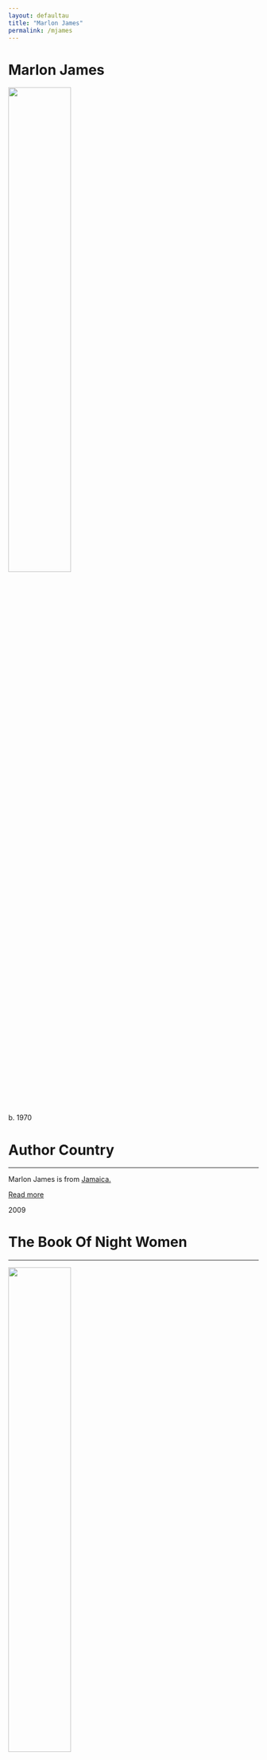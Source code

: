 ```yaml
---
layout: defaultau
title: "Marlon James"
permalink: /mjames
---
```

<!-- partial:index.partial.html -->
<div class="content">
     <h1>Marlon James	</h1>
    <div class="quote">
        <div><img src="http://t2.gstatic.com/licensed-image?q=tbn:ANd9GcQ_93wTndanFv9OK4700RzDN0xboc1Q0VXqjyHn0P1H1wwvLRzZmYygTemMJGHKHPA-oMR5_I3DkIBHNoQ" height="50%" width = "50%" class="logo"></div>
    </div>
    <div class="timeline">
        <div style="padding-bottom:100px;"></div>
        <div class="block">
             <div class="date right"><p class="right">b. 1970</p></div>
            <div class="dot"></div>
            <div class="left first">
            <div class="author_country">
                <h1>Author Country</h1><hr>
          <div class="aclocation">  <p>Marlon James is from <a href="{{ site.baseurl }}/62">Jamaica.</a></p></div>
              <div class="acreadmore">  <a href="https://en.wikipedia.org/wiki/Marlon_James_(novelist)" target="_blank">Read more</a></div>
            </div>
            </div>
        <div class="block">
            <div class="date left"><p class="left">2009</p></div>
            <div class="dot"></div>
            <div class="right">
                <h1>The Book Of Night Women</h1><hr>
                <p><img src="https://encrypted-tbn3.gstatic.com/images?q=tbn:ANd9GcSNGd8fSW6BIZtWAKSxsPfv8yLVts67o9t2x6gbSIu0Nf978BE9" height="50%" width = "50%"></p>
                <p>
                Language: English<br/>
                Publisher: Riverhead Books<br/>
                Pub_location: New York, NY,	United States<br/>
                Genre: Fiction (Novel)<br/>
                Length:417<br/>                   </p>
            </div>
        </div>
       <div class="block">
            <div class="date right"><p class="right">2015</p></div>
            <div class="dot"></div>
            <div class="left">
                <h1>A Brief History Of Seven Killings</h1><hr>
                <p><img src="https://encrypted-tbn0.gstatic.com/images?q=tbn:ANd9GcRDWZqj-FX4NjG4LDPPjAsHxc6Y3GdXYkbQ2HYCvaxhA3blFr93" height="50%" width = "50%"></p>
                <p>
                Language: English<br/>
                Publisher: Oneworld Publications<br/>
                Pub_location: London, England<br/>
                Genre: Fiction (Novel)<br/>
                Length: 704<br/>                   </p>
            </div>
        </div>
       <div class="block">
            <div class="date left"><p class="left">2016</p></div>
            <div class="dot"></div>
            <div class="right">
                <h1>Scurta Istorie A Sapte Crime</h1><hr>
                <p><img src="https://m.media-amazon.com/images/I/41hmh4JlF4L._SY498_BO1,204,203,200_.jpg" height="50%" width = "50%"></p>
                <p>
                Language: English<br/>
                Publisher: Litera Publications<br/>
                Pub_location: Pretoria, South Africa<br/>
                Genre: Fiction (Novel)<br/>
                Length: 656<br/>                   </p>
            </div>
        </div>
       <div class="block">
            <div class="date right"><p class="right">2018</p></div>
            <div class="dot"></div>
            <div class="left">
                <h1>Brève Histoire De Sept Meurtres: Roman</h1><hr>
                <p><img src="https://img.lapresse.ca/924x615/201610/24/1286558.jpg" height="50%" width = "50%"></p>
                <p>
                Language: English<br/>
                Publisher: Le Livre de Poche<br/>
                Pub_location: Paris, France<br/>
                Genre: Fiction (Novel)<br/>
                Length: 864<br/>                   </p>
            </div>
        </div><div class="block">
            <div class="date left"><p class="left">2019</p></div>
            <div class="dot"></div>
            <div class="right">
                <h1>Leopardo Negro, Lobo Rojo</h1><hr>
                <p><img src="https://m.media-amazon.com/images/I/51274UlxXpL._SY291_BO1,204,203,200_QL40_FMwebp_.jpg" height="50%" width = "50%"></p>
                <p>
                Language: English<br/>
                Publisher: Seix Barral	<br/>
                Pub_location: Barcelona, Spain<br/>
                Genre: Fiction (Novel)<br/>
                Length: 816<br/>                   </p>
            </div>
        </div>
<div class="block">
            <div class="date right"><p class="right">2020</p></div>
            <div class="dot"></div>
            <div class="left">
                <h1>Black Leopard, Red Wolf</h1><hr>
                <p><img src="https://m.media-amazon.com/images/I/61RW2fMfaKL._SX327_BO1,204,203,200_.jpg" height="50%" width = "50%"></p>
                <p>
                Language: English<br/>
                Publisher: Riverhead Books<br/>
                Pub_location: New York, NY, United States<br/>
                Genre: Fiction (Novel)<br/>
                Length: 640<br/>                   </p>
            </div>
        </div>
<div class="block">
            <div class="date left"><p class="left">2022</p></div>
            <div class="dot"></div>
            <div class="right">
                <h1>Moon Witch, Spider King: Dark Star Trilogy 2</h1><hr>
                <p><img src="https://m.media-amazon.com/images/I/51-kuSQh2DL._SY291_BO1,204,203,200_QL40_FMwebp_.jpg" height="50%" width = "50%"></p>
                <p>
                Language: English<br/>
                Publisher: Hamish Hamilton Ltd.<br/>
                Pub_location: London, England<br/>
                Genre: Fiction (Novel)	<br/>
                Length: 656<br/>                   </p>
            </div>
        </div>
<!-- partial -->
<script src='https://cdnjs.cloudflare.com/ajax/libs/jquery/3.1.1/jquery.min.js'></script><script  src="{{ site.baseurl }}/assets/js/authorscript.js"></script>